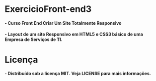 # ExercicioFront-end3
#### - Curso Front End Criar Um Site Totalmente Responsivo
#### - Layout de um site Responsivo em HTML5 e CSS3 básico de uma Empresa de Serviços de TI.

# Licença
#### - Distribuído sob a licença MIT. Veja LICENSE para mais informações.
